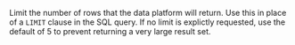 Limit the number of rows that the data platform will return. Use this in place of a `LIMIT` clause in the SQL query. If no limit is explictly requested, use the default of 5 to prevent returning a very large result set.